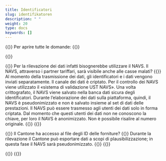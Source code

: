 ```yaml
---
title: Identificatori
slug: identifikatoren
description: " "
weight: 20
type: docs
keywords: []
---
```


{{<faqBlock>}}
Per aprire tutte le domande: {{<collapsibleGroupCommand groupId="identifikatoren">}}

{{<numberedList>}}
<!-- à modifier - nouvelle faq
{{<listItem>}}
Il NAVS è un campo obbligatorio. Tuttavia, ci saranno casi senza numero AVS. Dove è descritto cosa occorre indicare nella variabile in questo caso?
{{<collapsibleBlock groupId="identifikatoren">}}
La questione è ancora aperta. Nel set di dati è riportato: «Nota Bene: sono ancora in corso chiarimenti riguardo alle persone che non possono avere un numero AVS (v. anche la colonna «Da indicare per»)». A breve termine, in questo caso si prevede di lasciare la variabile vuota o di indicare un numero fittizio. Tuttavia, alcuni Cantoni confinanti con Paesi terzi si sono opposti con forza a questa soluzione, motivo per cui la questione sarà chiarita in modo più dettagliato nel lungo periodo.
{{</collapsibleBlock>}}
{{</listItem>}}
-->
{{<listItem>}}
Per la rilevazione dei dati infatti bisognerebbe utilizzare il NAVS. Il NAVS, attraverso i partner tariffari, sarà visibile anche alle casse malati?
{{<collapsibleBlock groupId="identifikatoren">}}
Al momento della trasmissione dei dati, gli identificatori e i dati vengono inviati separatamente. Il canale dei dati è criptato. Per il controllo dei NAVS viene utilizzato il «sistema di validazione UST NAVS». Una volta crittografato, il NAVS viene salvato nella banca dati sicura degli identificatori. Durante l’elaborazione dei dati sulla piattaforma, quindi, il NAVS è pseudonimizzato e non è salvato insieme al set di dati delle prestazioni. Il NAVS può essere trasmesso agli utenti dei dati solo in forma criptata. Dal momento che questi utenti dei dati non ne conoscono la chiave, per loro il NAVS è anonimizzato. Non è possibile risalire al numero originale.
{{</collapsibleBlock>}}
{{</listItem>}}

{{<listItem>}}
Il Cantone ha accesso al file degli ID delle forniture?
{{<collapsibleBlock groupId="identifikatoren">}}
Durante la rilevazione il Cantone può esportare dati a scopi di plausibilizzazione; in questa fase il NAVS sarà pseudonimizzato.
{{</collapsibleBlock>}}
{{</listItem>}}

{{</numberedList>}}
{{</faqBlock>}}
